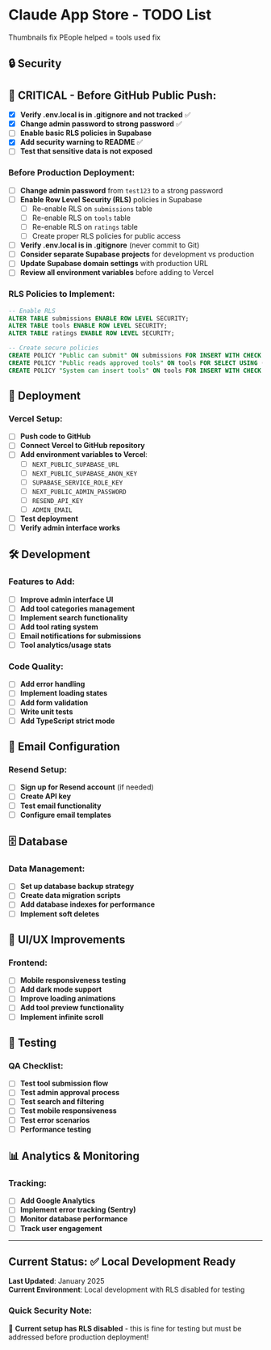 # Claude App Store - TODO List

Thumbnails fix
PEople helped = tools used fix

## 🔒 Security

## 🚨 CRITICAL - Before GitHub Public Push:
- [x] **Verify .env.local is in .gitignore and not tracked** ✅
- [x] **Change admin password to strong password** ✅
- [ ] **Enable basic RLS policies in Supabase** 
- [x] **Add security warning to README** ✅
- [ ] **Test that sensitive data is not exposed**

### Before Production Deployment:
- [ ] **Change admin password** from `test123` to a strong password
- [ ] **Enable Row Level Security (RLS)** policies in Supabase
  - [ ] Re-enable RLS on `submissions` table
  - [ ] Re-enable RLS on `tools` table  
  - [ ] Re-enable RLS on `ratings` table
  - [ ] Create proper RLS policies for public access
- [ ] **Verify .env.local is in .gitignore** (never commit to Git)
- [ ] **Consider separate Supabase projects** for development vs production
- [ ] **Update Supabase domain settings** with production URL
- [ ] **Review all environment variables** before adding to Vercel

### RLS Policies to Implement:
```sql
-- Enable RLS
ALTER TABLE submissions ENABLE ROW LEVEL SECURITY;
ALTER TABLE tools ENABLE ROW LEVEL SECURITY;
ALTER TABLE ratings ENABLE ROW LEVEL SECURITY;

-- Create secure policies
CREATE POLICY "Public can submit" ON submissions FOR INSERT WITH CHECK (true);
CREATE POLICY "Public reads approved tools" ON tools FOR SELECT USING (status = 'approved');
CREATE POLICY "System can insert tools" ON tools FOR INSERT WITH CHECK (true);
```

## 🚀 Deployment

### Vercel Setup:
- [ ] **Push code to GitHub**
- [ ] **Connect Vercel to GitHub repository**
- [ ] **Add environment variables to Vercel**:
  - [ ] `NEXT_PUBLIC_SUPABASE_URL`
  - [ ] `NEXT_PUBLIC_SUPABASE_ANON_KEY`
  - [ ] `SUPABASE_SERVICE_ROLE_KEY`
  - [ ] `NEXT_PUBLIC_ADMIN_PASSWORD`
  - [ ] `RESEND_API_KEY`
  - [ ] `ADMIN_EMAIL`
- [ ] **Test deployment**
- [ ] **Verify admin interface works**

## 🛠️ Development

### Features to Add:
- [ ] **Improve admin interface UI**
- [ ] **Add tool categories management**
- [ ] **Implement search functionality**
- [ ] **Add tool rating system**
- [ ] **Email notifications for submissions**
- [ ] **Tool analytics/usage stats**

### Code Quality:
- [ ] **Add error handling**
- [ ] **Implement loading states**
- [ ] **Add form validation**
- [ ] **Write unit tests**
- [ ] **Add TypeScript strict mode**

## 📧 Email Configuration

### Resend Setup:
- [ ] **Sign up for Resend account** (if needed)
- [ ] **Create API key**
- [ ] **Test email functionality**
- [ ] **Configure email templates**

## 🗄️ Database

### Data Management:
- [ ] **Set up database backup strategy**
- [ ] **Create data migration scripts**
- [ ] **Add database indexes for performance**
- [ ] **Implement soft deletes**

## 📱 UI/UX Improvements

### Frontend:
- [ ] **Mobile responsiveness testing**
- [ ] **Add dark mode support**
- [ ] **Improve loading animations**
- [ ] **Add tool preview functionality**
- [ ] **Implement infinite scroll**

## 🧪 Testing

### QA Checklist:
- [ ] **Test tool submission flow**
- [ ] **Test admin approval process**
- [ ] **Test search and filtering**
- [ ] **Test mobile responsiveness**
- [ ] **Test error scenarios**
- [ ] **Performance testing**

## 📊 Analytics & Monitoring

### Tracking:
- [ ] **Add Google Analytics**
- [ ] **Implement error tracking (Sentry)**
- [ ] **Monitor database performance**
- [ ] **Track user engagement**

---

## Current Status: ✅ Local Development Ready

**Last Updated**: January 2025  
**Current Environment**: Local development with RLS disabled for testing

### Quick Security Note:
🚨 **Current setup has RLS disabled** - this is fine for testing but must be addressed before production deployment!
